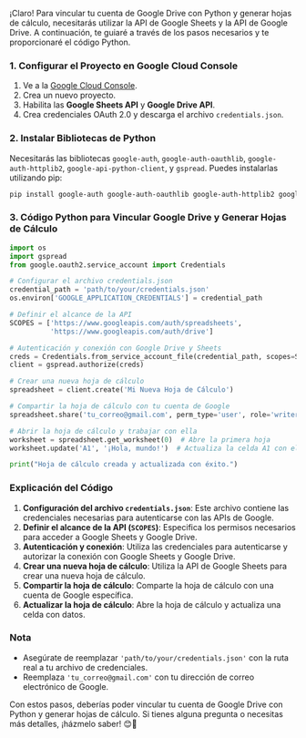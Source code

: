 ¡Claro! Para vincular tu cuenta de Google Drive con Python y generar hojas de cálculo, necesitarás utilizar la API de Google Sheets y la API de Google Drive. A continuación, te guiaré a través de los pasos necesarios y te proporcionaré el código Python.

### 1. Configurar el Proyecto en Google Cloud Console
1. Ve a la [Google Cloud Console](https://console.cloud.google.com/).
2. Crea un nuevo proyecto.
3. Habilita las **Google Sheets API** y **Google Drive API**.
4. Crea credenciales OAuth 2.0 y descarga el archivo `credentials.json`.

### 2. Instalar Bibliotecas de Python
Necesitarás las bibliotecas `google-auth`, `google-auth-oauthlib`, `google-auth-httplib2`, `google-api-python-client`, y `gspread`. Puedes instalarlas utilizando pip:

```sh
pip install google-auth google-auth-oauthlib google-auth-httplib2 google-api-python-client gspread
```

### 3. Código Python para Vincular Google Drive y Generar Hojas de Cálculo

```python
import os
import gspread
from google.oauth2.service_account import Credentials

# Configurar el archivo credentials.json
credential_path = 'path/to/your/credentials.json'
os.environ['GOOGLE_APPLICATION_CREDENTIALS'] = credential_path

# Definir el alcance de la API
SCOPES = ['https://www.googleapis.com/auth/spreadsheets',
          'https://www.googleapis.com/auth/drive']

# Autenticación y conexión con Google Drive y Sheets
creds = Credentials.from_service_account_file(credential_path, scopes=SCOPES)
client = gspread.authorize(creds)

# Crear una nueva hoja de cálculo
spreadsheet = client.create('Mi Nueva Hoja de Cálculo')

# Compartir la hoja de cálculo con tu cuenta de Google
spreadsheet.share('tu_correo@gmail.com', perm_type='user', role='writer')

# Abrir la hoja de cálculo y trabajar con ella
worksheet = spreadsheet.get_worksheet(0)  # Abre la primera hoja
worksheet.update('A1', '¡Hola, mundo!')  # Actualiza la celda A1 con el texto '¡Hola, mundo!'

print("Hoja de cálculo creada y actualizada con éxito.")
```

### Explicación del Código
1. **Configuración del archivo `credentials.json`**: Este archivo contiene las credenciales necesarias para autenticarse con las APIs de Google.
2. **Definir el alcance de la API (`SCOPES`)**: Especifica los permisos necesarios para acceder a Google Sheets y Google Drive.
3. **Autenticación y conexión**: Utiliza las credenciales para autenticarse y autorizar la conexión con Google Sheets y Google Drive.
4. **Crear una nueva hoja de cálculo**: Utiliza la API de Google Sheets para crear una nueva hoja de cálculo.
5. **Compartir la hoja de cálculo**: Comparte la hoja de cálculo con una cuenta de Google específica.
6. **Actualizar la hoja de cálculo**: Abre la hoja de cálculo y actualiza una celda con datos.

### Nota
- Asegúrate de reemplazar `'path/to/your/credentials.json'` con la ruta real a tu archivo de credenciales.
- Reemplaza `'tu_correo@gmail.com'` con tu dirección de correo electrónico de Google.

Con estos pasos, deberías poder vincular tu cuenta de Google Drive con Python y generar hojas de cálculo. Si tienes alguna pregunta o necesitas más detalles, ¡házmelo saber! 😊🚀